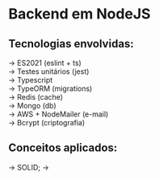 # Backend em NodeJS

## Tecnologias envolvidas:
-> ES2021 (eslint + ts) </br>
-> Testes unitários (jest) </br>
-> Typescript</br>
-> TypeORM (migrations) </br>
-> Redis (cache) </br>
-> Mongo (db) </br>
-> AWS + NodeMailer (e-mail) </br>
-> Bcrypt (criptografia) </br>

## Conceitos aplicados:
-> SOLID;
-> 

